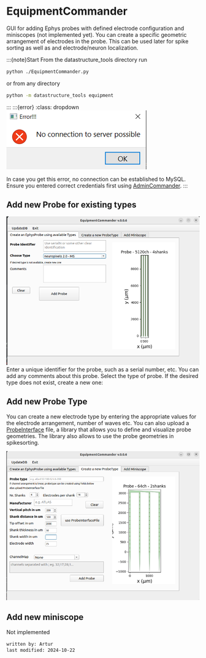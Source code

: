 # EquipmentCommander

GUI for adding Ephys probes with defined electrode configuration and miniscopes (not implemented yet).
You can create a specific geometric arrangement of electrodes in the probe. This can be used later for spike sorting as well as 
and electrode/neuron localization.


:::{note}Start
From the datastructure_tools directory run
~~~bash
python ./EquipmentCommander.py
~~~
or from any directory
~~~bash
python -m datastructure_tools equipment
~~~
:::
:::{error}
:class: dropdown
![error_server.PNG](../images/error_server.PNG)

In case you get this error, no connection can be established to MySQL. Ensure you entered correct credentials 
first using [AdminCommander](AdminCommander.md#db-configuration).
:::

## Add new Probe for existing types
![equipmentcommander_addprobe.png](../images/equipmentcommander_addprobe.png)
Enter a unique identifier for the probe, such as a serial number, etc.
You can add any comments about this probe.
Select the type of probe. If the desired type does not exist, create a new one:
## Add new Probe Type
You can create a new electrode type by entering the appropriate values for the electrode arrangement, number of waves 
etc. You can also upload a [ProbeInterface](https://probeinterface.readthedocs.io/en/main/) file, a library that allows you to define and visualize probe geometries.
The library also allows to use the probe geometries in spikesorting.

![equipmentcommander_probetype.png](../images/equipmentcommander_probetype.png)
## Add new miniscope
Not implemented

~~~~
written by: Artur
last modified: 2024-10-22
~~~~